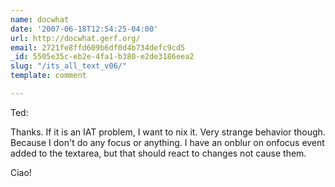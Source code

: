 ```yaml
---
name: docwhat
date: '2007-06-18T12:54:25-04:00'
url: http://docwhat.gerf.org/
email: 2721fe8ffd609b6df0d4b734defc9cd5
_id: 5505e35c-eb2e-4fa1-b380-e2de3186eea2
slug: "/its_all_text_v06/"
template: comment

---
```


Ted:

Thanks.  If it is an IAT problem, I want to nix it.  Very strange behavior though.  Because I don't do any focus or anything.  I have an onblur on onfocus event added to the textarea, but that should react to changes not cause them.

Ciao!
